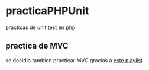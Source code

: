 # practicaPHPUnit
practicas de unit test en php

## practica de MVC

se decidio tambien practicar MVC gracias a 
[este playlist](https://www.youtube.com/playlist?list=PLfdtiltiRHWGXVHXX09fxXDi-DqInchFD)
